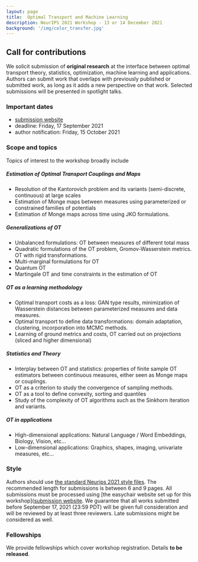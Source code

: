 ```yaml
---
layout: page
title:  Optimal Transport and Machine Learning  
description: NeurIPS 2021 Workshop - 13 or 14 December 2021
background: '/img/color_transfer.jpg'
---
```


## Call for contributions

We solicit submission of **original research** at the interface between optimal transport theory, statistics, optimization, machine learning and applications.
Authors can submit work that overlaps with previously published or submitted work, as long as it adds a new perspective on that work.
Selected submissions will be presented in spotlight talks.

### Important dates
- [submission website]( https://easychair.org/conferences/?conf=otml2021)
- deadline: Friday, 17 September 2021
- author notification: Friday, 15 October 2021

### Scope and topics

Topics of interest to the workshop broadly include

##### Estimation of Optimal Transport Couplings and Maps

- Resolution of the Kantorovich problem and its variants (semi-discrete, continuous) at large scales
- Estimation of Monge maps between measures using parameterized or constrained families of potentials
- Estimation of Monge maps across time using JKO formulations.

##### Generalizations of OT

- Unbalanced formulations: OT between measures of different total mass
- Quadratic formulations of the OT problem, Gromov-Wasserstein metrics. OT with rigid transformations.
- Multi-marginal formulations for OT
- Quantum OT
- Martingale OT and time constraints in the estimation of OT

##### OT as a learning methodology

- Optimal transport costs as a loss: GAN type results, minimization of Wasserstein distances between parameterized measures and data measures.
- Optimal transport to define data transformations: domain adaptation, clustering, incorporation into MCMC methods.
- Learning of ground metrics and costs, OT carried out on projections (sliced and higher dimensional)

##### Statistics and Theory

- Interplay between OT and statistics: properties of finite sample OT estimators between continuous measures, either seen as Monge maps or couplings.
- OT as a criterion to study the convergence of sampling methods.
- OT as a tool to define convexity, sorting and quantiles
- Study of the complexity of OT algorithms such as the Sinkhorn iteration and variants.

##### OT in applications

- High-dimensional applications: Natural Language / Word Embeddings, Biology, Vision, etc...
- Low-dimensional applications: Graphics, shapes, imaging, univariate measures, etc...



### Style
Authors should use [the standard Neurips 2021 style files](https://neurips.cc/Conferences/2021/PaperInformation/StyleFiles).
The recommended length for submissions is between 6 and 9 pages.
All submissions must be processed using [the easychair website set up for this workshop]([submission website]( https://easychair.org/conferences/?conf=otml2021).
We guarantee that all works submitted before September 17, 2021  (23:59 PDT) will be given full consideration and will be reviewed by at least three reviewers. Late submissions might be considered as well.


### Fellowships

We provide fellowships which cover workshop registration. Details **to be released**.
